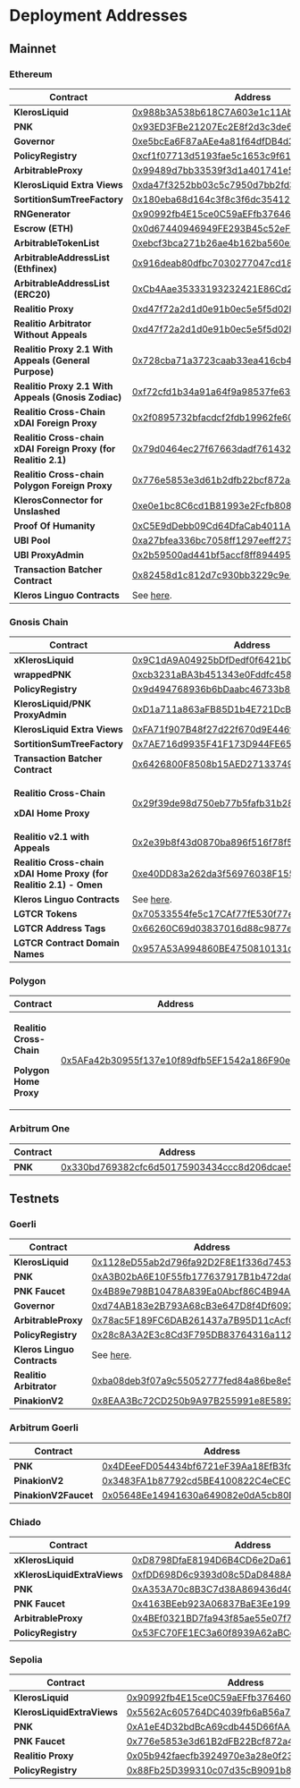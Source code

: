 # Deployment Addresses

## Mainnet

### Ethereum

<table><thead><tr><th width="296">Contract</th><th>Address</th></tr></thead><tbody><tr><td><strong>KlerosLiquid</strong></td><td><a href="https://etherscan.io/address/0x988b3A538b618C7A603e1c11Ab82Cd16dbE28069">0x988b3A538b618C7A603e1c11Ab82Cd16dbE28069</a></td></tr><tr><td><strong>PNK</strong></td><td><a href="https://etherscan.io/address/0x93ED3FBe21207Ec2E8f2d3c3de6e058Cb73Bc04d">0x93ED3FBe21207Ec2E8f2d3c3de6e058Cb73Bc04d</a></td></tr><tr><td><strong>Governor</strong></td><td><a href="https://etherscan.io/address/0xe5bcEa6F87aAEe4a81f64dfDB4d30d400e0e5cf4">0xe5bcEa6F87aAEe4a81f64dfDB4d30d400e0e5cf4</a></td></tr><tr><td><strong>PolicyRegistry</strong></td><td><a href="https://etherscan.io/address/0xcf1f07713d5193fae5c1653c9f61953d048bece4">0xcf1f07713d5193fae5c1653c9f61953d048bece4</a></td></tr><tr><td><strong>ArbitrableProxy</strong></td><td><a href="https://etherscan.io/address/0x99489d7bb33539f3d1a401741e56e8f02b9ae0cf">0x99489d7bb33539f3d1a401741e56e8f02b9ae0cf</a></td></tr><tr><td><strong>KlerosLiquid Extra Views</strong></td><td><a href="https://etherscan.io/address/0xda47f3252bb03c5c7950d7bb2fd32637fc5ad943">0xda47f3252bb03c5c7950d7bb2fd32637fc5ad943</a></td></tr><tr><td><strong>SortitionSumTreeFactory</strong></td><td><a href="https://etherscan.io/address/0x180eba68d164c3f8c3f6dc354125ebccf4dfcb86">0x180eba68d164c3f8c3f6dc354125ebccf4dfcb86</a></td></tr><tr><td><strong>RNGenerator</strong></td><td><a href="https://etherscan.io/address/0x90992fb4E15ce0C59aEFfb376460Fda4Ee19C879#code">0x90992fb4E15ce0C59aEFfb376460Fda4Ee19C879</a></td></tr><tr><td><strong>Escrow (ETH)</strong></td><td><a href="https://etherscan.io/address/0x0d67440946949FE293B45c52eFD8A9b3d51e2522">0x0d67440946949FE293B45c52eFD8A9b3d51e2522</a></td></tr><tr><td><strong>ArbitrableTokenList</strong></td><td><a href="https://etherscan.io/address/0xebcf3bca271b26ae4b162ba560e243055af0e679">0xebcf3bca271b26ae4b162ba560e243055af0e679</a></td></tr><tr><td><strong>ArbitrableAddressList (Ethfinex)</strong></td><td><a href="https://etherscan.io/address/0x916deab80dfbc7030277047cd18b233b3ce5b4ab">0x916deab80dfbc7030277047cd18b233b3ce5b4ab</a></td></tr><tr><td><strong>ArbitrableAddressList (ERC20)</strong></td><td><a href="https://etherscan.io/address/0xCb4Aae35333193232421E86Cd2E9b6C91f3B125F">0xCb4Aae35333193232421E86Cd2E9b6C91f3B125F</a></td></tr><tr><td><strong>Realitio Proxy</strong></td><td><a href="https://etherscan.io/address/0xd47f72a2d1d0e91b0ec5e5f5d02b2dc26d00a14d">0xd47f72a2d1d0e91b0ec5e5f5d02b2dc26d00a14d</a></td></tr><tr><td><strong>Realitio Arbitrator Without Appeals</strong></td><td><a href="https://etherscan.io/address/0xd47f72a2d1d0e91b0ec5e5f5d02b2dc26d00a14d">0xd47f72a2d1d0e91b0ec5e5f5d02b2dc26d00a14d</a></td></tr><tr><td><strong>Realitio Proxy 2.1 With Appeals (General Purpose)</strong></td><td><a href="https://etherscan.io/address/0x728cba71a3723caab33ea416cb46e2cc9215a596">0x728cba71a3723caab33ea416cb46e2cc9215a596</a></td></tr><tr><td><strong>Realitio Proxy 2.1 With Appeals (Gnosis Zodiac)</strong></td><td><a href="https://etherscan.io/address/0xf72cfd1b34a91a64f9a98537fe63fbab7530adca">0xf72cfd1b34a91a64f9a98537fe63fbab7530adca</a></td></tr><tr><td><strong>Realitio Cross-Chain xDAI Foreign Proxy</strong></td><td><a href="https://etherscan.io/address/0x2f0895732bfacdcf2fdb19962fe609d0da695f21">0x2f0895732bfacdcf2fdb19962fe609d0da695f21</a></td></tr><tr><td><strong>Realitio Cross-chain xDAI Foreign Proxy (for Realitio 2.1)</strong></td><td><a href="https://etherscan.io/address/0x79d0464ec27f67663dadf761432fc8dd0aea3d49#code">0x79d0464ec27f67663dadf761432fc8dd0aea3d49</a></td></tr><tr><td><strong>Realitio Cross-chain Polygon Foreign Proxy</strong></td><td><a href="https://etherscan.io/address/0x776e5853e3d61b2dfb22bcf872a43bf9a1231e52#code">0x776e5853e3d61b2dfb22bcf872a43bf9a1231e52</a></td></tr><tr><td><strong>KlerosConnector for Unslashed</strong></td><td><a href="https://etherscan.io/address/0xe0e1bc8C6cd1B81993e2Fcfb80832d814886eA38#code">0xe0e1bc8C6cd1B81993e2Fcfb80832d814886eA38</a></td></tr><tr><td><strong>Proof Of Humanity</strong></td><td><a href="https://etherscan.io/address/0xC5E9dDebb09Cd64DfaCab4011A0D5cEDaf7c9BDb">0xC5E9dDebb09Cd64DfaCab4011A0D5cEDaf7c9BDb</a></td></tr><tr><td><strong>UBI Pool</strong></td><td><a href="https://etherscan.io/address/0xa27bfea336bc7058ff1297eeff2732389f8b208f">0xa27bfea336bc7058ff1297eeff2732389f8b208f</a></td></tr><tr><td><strong>UBI ProxyAdmin</strong></td><td><a href="https://etherscan.io/address/0x2b59500ad441bf5accf8ff89449552b6487132e0">0x2b59500ad441bf5accf8ff89449552b6487132e0</a></td></tr><tr><td><strong>Transaction Batcher Contract</strong></td><td><a href="https://etherscan.io/address/0x82458d1c812d7c930bb3229c9e159cbabd9aa8cb">0x82458d1c812d7c930bb3229c9e159cbabd9aa8cb</a></td></tr><tr><td><strong>Kleros Linguo Contracts</strong></td><td>See <a href="https://github.com/kleros/linguo-contracts/tree/master/deployments/mainnet">here</a>.</td></tr></tbody></table>

### Gnosis Chain

<table><thead><tr><th width="298">Contract</th><th>Address</th></tr></thead><tbody><tr><td><strong>xKlerosLiquid</strong></td><td><a href="https://gnosisscan.io/address/0x9C1dA9A04925bDfDedf0f6421bC7EEa8305F9002">0x9C1dA9A04925bDfDedf0f6421bC7EEa8305F9002</a></td></tr><tr><td><strong>wrappedPNK</strong></td><td><a href="https://gnosisscan.io/address/0xcb3231aBA3b451343e0Fddfc45883c842f223846">0xcb3231aBA3b451343e0Fddfc45883c842f223846</a></td></tr><tr><td><strong>PolicyRegistry</strong></td><td><a href="https://gnosisscan.io/address/0x9d494768936b6bDaabc46733b8D53A937A6c6D7e">0x9d494768936b6bDaabc46733b8D53A937A6c6D7e</a></td></tr><tr><td><strong>KlerosLiquid/PNK ProxyAdmin</strong></td><td><a href="https://gnosisscan.io/address/0xD1a711a863aFB85D1b4E721DcB3e48C477E46475">0xD1a711a863aFB85D1b4E721DcB3e48C477E46475</a></td></tr><tr><td><strong>KlerosLiquid Extra Views</strong></td><td><a href="https://gnosisscan.io/address/0xFA71f907B48f27d22f670d9E446f8137b0769e4B">0xFA71f907B48f27d22f670d9E446f8137b0769e4B</a></td></tr><tr><td><strong>SortitionSumTreeFactory</strong></td><td><a href="https://gnosisscan.io/address/0x7AE716d9935F41F173D944FE6557c1e117d561E9">0x7AE716d9935F41F173D944FE6557c1e117d561E9</a></td></tr><tr><td><strong>Transaction Batcher Contract</strong></td><td><a href="https://gnosisscan.io/address/0x6426800F8508b15AED271337498fa5e7D0794d46">0x6426800F8508b15AED271337498fa5e7D0794d46</a></td></tr><tr><td><p><strong>Realitio Cross-Chain</strong></p><p><strong>xDAI Home Proxy</strong></p></td><td><a href="https://gnosisscan.io/address/0x29f39de98d750eb77b5fafb31b2837f079fce222">0x29f39de98d750eb77b5fafb31b2837f079fce222</a></td></tr><tr><td><strong>Realitio v2.1 with Appeals</strong></td><td><a href="https://gnosisscan.io/address/0x2e39b8f43d0870ba896f516f78f57cde773cf805">0x2e39b8f43d0870ba896f516f78f57cde773cf805</a></td></tr><tr><td><strong>Realitio Cross-chain xDAI Home Proxy (for Realitio 2.1) - Omen</strong></td><td><a href="https://gnosisscan.io/address/0xe40DD83a262da3f56976038F1554Fe541Fa75ecd">0xe40DD83a262da3f56976038F1554Fe541Fa75ecd</a></td></tr><tr><td><strong>Kleros Linguo Contracts</strong></td><td>See <a href="https://github.com/kleros/linguo-contracts/tree/master/deployments/xdai">here</a>.</td></tr><tr><td><strong>LGTCR Tokens</strong></td><td><a href="https://gnosisscan.io/address/0x70533554fe5c17CAf77fE530f77eAB933B92af60">0x70533554fe5c17CAf77fE530f77eAB933B92af60</a></td></tr><tr><td><strong>LGTCR Address Tags</strong></td><td><a href="https://gnosisscan.io/address/0x66260C69d03837016d88c9877e61e08Ef74C59F2">0x66260C69d03837016d88c9877e61e08Ef74C59F2</a></td></tr><tr><td><strong>LGTCR Contract Domain Names</strong> </td><td><a href="https://gnosisscan.io/address/0x957A53A994860BE4750810131d9c876b2f52d6E1">0x957A53A994860BE4750810131d9c876b2f52d6E1</a></td></tr></tbody></table>

### Polygon

<table><thead><tr><th width="303">Contract</th><th>Address</th></tr></thead><tbody><tr><td><p><strong>Realitio Cross-Chain</strong></p><p><strong>Polygon Home Proxy</strong></p></td><td><a href="https://polygonscan.com/address/0x5AFa42b30955f137e10f89dfb5EF1542a186F90e">0x5AFa42b30955f137e10f89dfb5EF1542a186F90e</a></td></tr></tbody></table>

### Arbitrum One

<table><thead><tr><th width="308">Contract</th><th>Address</th></tr></thead><tbody><tr><td><strong>PNK</strong></td><td><a href="https://arbiscan.io/token/0x330bd769382cfc6d50175903434ccc8d206dcae5">0x330bd769382cfc6d50175903434ccc8d206dcae5</a></td></tr></tbody></table>

## Testnets

### Goerli

<table><thead><tr><th width="296">Contract</th><th>Address</th></tr></thead><tbody><tr><td><strong>KlerosLiquid</strong></td><td><a href="https://goerli.etherscan.io/address/0x1128eD55ab2d796fa92D2F8E1f336d745354a77A">0x1128eD55ab2d796fa92D2F8E1f336d745354a77A</a></td></tr><tr><td><strong>PNK</strong></td><td><a href="https://goerli.etherscan.io/address/0xA3B02bA6E10F55fb177637917B1b472da0110CcC">0xA3B02bA6E10F55fb177637917B1b472da0110CcC</a></td></tr><tr><td><strong>PNK Faucet</strong></td><td><a href="https://goerli.etherscan.io/address/0x4B89e798B10478A839Ea0Abcf86C4B94A3C782A4">0x4B89e798B10478A839Ea0Abcf86C4B94A3C782A4</a></td></tr><tr><td><strong>Governor</strong></td><td><a href="https://goerli.etherscan.io/address/0xd74AB183e2B793A68cB3e647D8f4Df60936B59cA">0xd74AB183e2B793A68cB3e647D8f4Df60936B59cA</a></td></tr><tr><td><strong>ArbitrableProxy</strong></td><td><a href="https://goerli.etherscan.io/address/0x78ac5F189FC6DAB261437a7B95D11cAcf0234FFe">0x78ac5F189FC6DAB261437a7B95D11cAcf0234FFe</a></td></tr><tr><td><strong>PolicyRegistry</strong></td><td><a href="https://goerli.etherscan.io/address/0x28c8A3A2E3c8Cd3F795DB83764316a1129a069bA">0x28c8A3A2E3c8Cd3F795DB83764316a1129a069bA</a></td></tr><tr><td><strong>Kleros Linguo Contracts</strong></td><td>See <a href="https://github.com/kleros/linguo-contracts/tree/master/deployments/goerli">here</a>.</td></tr><tr><td><strong>Realitio Arbitrator</strong></td><td><a href="https://goerli.etherscan.io/address/0xba08deb3f07a9c55052777fed84a86be8e5ebc1c">0xba08deb3f07a9c55052777fed84a86be8e5ebc1c</a></td></tr><tr><td><strong>PinakionV2</strong></td><td><a href="https://goerli.etherscan.io/address/0x8EAA3Bc72CD250b9A97B255991e8E58933EFB9ee">0x8EAA3Bc72CD250b9A97B255991e8E58933EFB9ee</a></td></tr></tbody></table>

### Arbitrum Goerli

<table><thead><tr><th width="293">Contract</th><th>Address</th></tr></thead><tbody><tr><td><strong>PNK</strong></td><td><a href="https://goerli-rollup-explorer.arbitrum.io/token/0x4DEeeFD054434bf6721eF39Aa18EfB3fd0D12610/token-transfers">0x4DEeeFD054434bf6721eF39Aa18EfB3fd0D12610</a></td></tr><tr><td><strong>PinakionV2</strong></td><td><a href="https://goerli.arbiscan.io/address/0x3483FA1b87792cd5BE4100822C4eCEC8D3E531ee">0x3483FA1b87792cd5BE4100822C4eCEC8D3E531ee</a></td></tr><tr><td><strong>PinakionV2Faucet</strong></td><td><a href="https://goerli.arbiscan.io/address/0x05648Ee14941630a649082e0dA5cb80D29cC9002">0x05648Ee14941630a649082e0dA5cb80D29cC9002</a></td></tr></tbody></table>

### Chiado

<table><thead><tr><th width="287">Contract</th><th>Address</th></tr></thead><tbody><tr><td><strong>xKlerosLiquid</strong></td><td><a href="https://blockscout.chiadochain.net/address/0xD8798DfaE8194D6B4CD6e2Da6187ae4209d06f27">0xD8798DfaE8194D6B4CD6e2Da6187ae4209d06f27</a></td></tr><tr><td><strong>xKlerosLiquidExtraViews</strong></td><td><a href="https://blockscout.chiadochain.net/address/0xfDD698D6c9393d08c5DaD8488AF6d08c151e4860">0xfDD698D6c9393d08c5DaD8488AF6d08c151e4860</a></td></tr><tr><td><strong>PNK</strong></td><td><a href="https://blockscout.chiadochain.net/address/0xA353A70c8B3C7d38A869436d4CDeBe8e5611681a">0xA353A70c8B3C7d38A869436d4CDeBe8e5611681a</a></td></tr><tr><td><strong>PNK Faucet</strong></td><td><a href="https://blockscout.chiadochain.net/address/0x4163BEeb923A06837BaE3Ee1999CcdB9CD606362">0x4163BEeb923A06837BaE3Ee1999CcdB9CD606362</a></td></tr><tr><td><strong>ArbitrableProxy</strong></td><td><a href="https://blockscout.chiadochain.net/address/0x4BEf0321BD7fa943f85ae55e07f790c6beCbd177">0x4BEf0321BD7fa943f85ae55e07f790c6beCbd177</a></td></tr><tr><td><strong>PolicyRegistry</strong></td><td><a href="https://blockscout.chiadochain.net/address/0x53FC70FE1EC3a60f8939A62aBCc61bf1A57938D7">0x53FC70FE1EC3a60f8939A62aBCc61bf1A57938D7</a></td></tr></tbody></table>

### Sepolia

<table><thead><tr><th width="288">Contract</th><th>Address</th></tr></thead><tbody><tr><td><strong>KlerosLiquid</strong></td><td><a href="https://sepolia.etherscan.io/address/0x90992fb4E15ce0C59aEFfb376460Fda4Ee19C879">0x90992fb4E15ce0C59aEFfb376460Fda4Ee19C879</a></td></tr><tr><td><strong>KlerosLiquidExtraViews</strong></td><td><a href="https://sepolia.etherscan.io/address/0x5562Ac605764DC4039fb6aB56a74f7321396Cdf2">0x5562Ac605764DC4039fb6aB56a74f7321396Cdf2</a></td></tr><tr><td><strong>PNK</strong></td><td><a href="https://sepolia.etherscan.io/address/0xA1eE4D32bdBcA69cdb445D66fAA3804aFFa24bFE">0xA1eE4D32bdBcA69cdb445D66fAA3804aFFa24bFE</a></td></tr><tr><td><strong>PNK Faucet</strong></td><td><a href="https://sepolia.etherscan.io/address/0x776e5853e3d61b2dfb22bcf872a43bf9a1231e52">0x776e5853e3d61B2dFB22Bcf872a43bF9A1231e52</a></td></tr><tr><td><strong>Realitio Proxy</strong></td><td><a href="https://sepolia.etherscan.io/address/0x05b942faecfb3924970e3a28e0f230910cedff45">0x05b942faecfb3924970e3a28e0f230910cedff45</a></td></tr><tr><td><strong>PolicyRegistry</strong></td><td><a href="https://sepolia.etherscan.io/address/0x88Fb25D399310c07d35cB9091b8346d8b1893aa5">0x88Fb25D399310c07d35cB9091b8346d8b1893aa5</a></td></tr></tbody></table>
